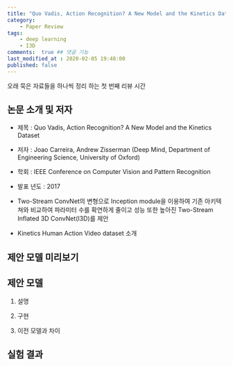 ```yaml
---
title: "Quo Vadis, Action Recognition? A New Model and the Kinetics Dataset " ## 포스트 제목
category:       
    - Paper Review
tags:           
    - deep learning
    - I3D
comments:  true ## 댓글 기능
last_modified_at : 2020-02-05 19:48:00
published: false
---
```


오래 묵은 자료들을 하나씩 정리 하는 첫 번째 리뷰 시간

## 논문 소개 및 저자

- 제목 : Quo Vadis, Action Recognition? A New Model and the Kinetics Dataset

- 저자 : Joao Carreira, Andrew Zisserman  (Deep Mind, Department of Engineering Science, University of Oxford)

- 학회 : IEEE Conference on Computer Vision and Pattern Recognition 

- 발표 년도 : 2017

- Two-Stream ConvNet의 변형으로 Inception module을 이용하여 기존 아키텍쳐와 비교하여 파라미터 수를 확연하게 줄이고 성능 또한 높아진 Two-Stream Inflated 3D ConvNet(I3D)를 제안 

- Kinetics Human Action Video dataset 소개

## 제안 모델 미리보기

## 제안 모델

1. 설명

2. 구현

3. 이전 모델과 차이

## 실험 결과


